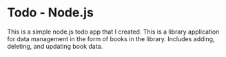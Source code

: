 # Todo - Node.js
This is a simple node.js todo app that I created. This is a library application for data management in the form of books in the library. Includes adding, deleting, and updating book data.
